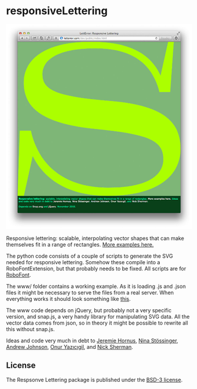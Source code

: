 # responsiveLettering

![Responsive Lettering](responsiveLettering_screen.jpg)

Responsive lettering: scalable, interpolating vector shapes that can make themselves fit in a range of rectangles.
<a href="http://letterror.com/dev/mathshapes/">More examples here.</a>

The python code consists of a couple of scripts to generate the SVG needed for responsive lettering. Somehow these compile into a RoboFontExtension, but that probably needs to be fixed. All scripts are for <a href="http://doc.robofont.com">RoboFont</a>.

The www/ folder contains a working example. As it is loading .js and .json files it might be necessary to serve the files from a real server. When everything works it should look something like <a href="http://letterror.com/dev/public/index.html">this</a>.

The www code depends on jQuery, but probably not a very specific version, and snap.js, a very handy library for manipulating SVG data. All the vector data comes from json, so in theory it might be possible to rewrite all this without snap.js. 

Ideas and code very much in debt to <a href="http://www.typosansplomb.com/ResponsiveInterpolation/" target="_new">Jeremie Hornus</a>, <a href="http://typologic.nl/news/live-font-interpolation-with-svg/" target="_new">Nina Stössinger</a>, <a href="http://alistapart.com/article/live-font-interpolation-on-the-web" target="_new">Andrew Johnson</a>, <a href="http://onuryazicigil.com" target="_new">Onur Yazıcıgil</a>, and <a href="http://nicksherman.com" target="_new">Nick Sherman</a>.

## License

The Respsonve Lettering package is published under the [BSD-3 license](http://opensource.org/licenses/BSD-3-Clause).
